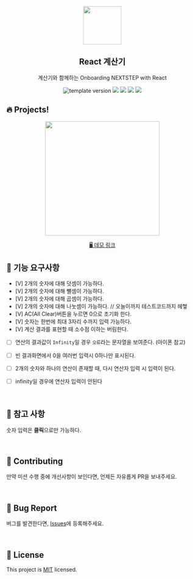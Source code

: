 <br/>
<br/>

<p align="middle" >
  <img width="100px;" src="public/images/calculator_icon.png"/>
</p>
<h2 align="middle">React 계산기</h2>
<p align="middle">계산기와 함께하는 Onboarding NEXTSTEP with React</p>
<p align="middle">
  <img src="https://img.shields.io/badge/version-1.0.0-blue?style=flat-square" alt="template version"/>
  <img src="https://img.shields.io/badge/language-html-red.svg?style=flat-square"/>
  <img src="https://img.shields.io/badge/language-css-blue.svg?style=flat-square"/>
  <img src="https://img.shields.io/badge/language-js-yellow.svg?style=flat-square"/>
  <img src="https://img.shields.io/badge/license-MIT-brightgreen.svg?style=flat-square"/>
</p>

## 🔥 Projects!

<p align="middle">
  <img width="300" src="public/images/calculator_ui.png">
</p>

<p align="middle">
  <a href="https://next-step.github.io/js-calculator/">🖥️ 데모 링크</a>
</p>

## 🎯 기능 요구사항

<!-- - [ ] 숫자버튼을 클릭하면 해당 숫자가 결과 화면에 표시된다
  - [ ] 0이었으면 클릭한 숫자가 된다
  - [ ] 0이외의 숫자가 있으면 기존 숫자 뒤에 붙여준다.
  - [ ] 붙여진 숫자는 세 자리가 넘어서면 alert를 띄운다 -->

- [V] 2개의 숫자에 대해 덧셈이 가능하다.
- [V] 2개의 숫자에 대해 뺄셈이 가능하다.
- [V] 2개의 숫자에 대해 곱셈이 가능하다.
- [V] 2개의 숫자에 대해 나눗셈이 가능하다. // 오늘이까지 테스트코드까지 헤헿
- [V] AC(All Clear)버튼을 누르면 0으로 초기화 한다.
- [V] 숫자는 한번에 최대 3자리 수까지 입력 가능하다.
- [V] 계산 결과를 표현할 때 소수점 이하는 버림한다.
- [ ] 연산의 결과값이 `Infinity`일 경우 `오류`라는 문자열을 보여준다. (아이폰 참고)

- [ ] 빈 결과화면에서 0을 여러번 입력시 0하나만 표시된다.
- [ ] 2개의 숫자와 하나의 연산이 존재할 때, 다시 연산자 입력 시 입력이 된다.
- [ ] infinity일 경우에 연산자 입력이 안된다

<br/>

## 📄 참고 사항

숫자 입력은 **클릭**으로만 가능하다.

<br/>

## 👏 Contributing

만약 미션 수행 중에 개선사항이 보인다면, 언제든 자유롭게 PR을 보내주세요.

<br/>

## 🐞 Bug Report

버그를 발견한다면, [Issues](https://github.com/next-step/react-calculator/issues)에 등록해주세요.

<br/>

## 📝 License

This project is [MIT](https://github.com/next-step/react-calculator/blob/master/LICENSE) licensed.
